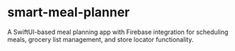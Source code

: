 # smart-meal-planner
A SwiftUI-based meal planning app with Firebase integration for scheduling meals, grocery list management, and store locator functionality.
